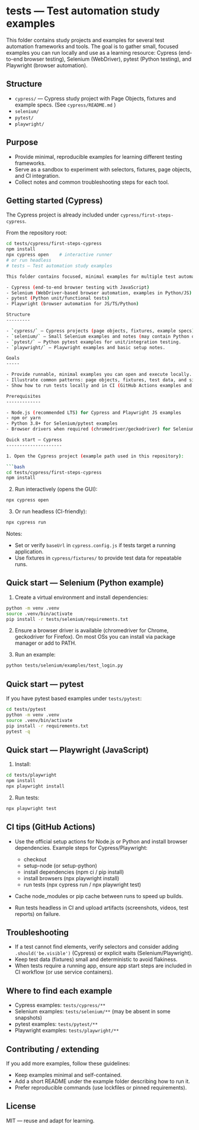 # tests — Test automation study examples

This folder contains study projects and examples for several test automation frameworks and tools. The goal is to gather small, focused examples you can run locally and use as a learning resource: Cypress (end-to-end browser testing), Selenium (WebDriver), pytest (Python testing), and Playwright (browser automation).

Structure
---------
- `cypress/` — Cypress study project with Page Objects, fixtures and example specs. (See `cypress/README.md` )
- `selenium/`
- `pytest/` 
- `playwright/`

Purpose
-------
- Provide minimal, reproducible examples for learning different testing frameworks.
- Serve as a sandbox to experiment with selectors, fixtures, page objects, and CI integration.
- Collect notes and common troubleshooting steps for each tool.

Getting started (Cypress)
-------------------------
The Cypress project is already included under `cypress/first-steps-cypress`.

From the repository root:

```bash
cd tests/cypress/first-steps-cypress
npm install
npx cypress open    # interactive runner
# or run headless
# tests — Test automation study examples

This folder contains focused, minimal examples for multiple test automation tools used for learning and experimentation. Frameworks covered here:

- Cypress (end-to-end browser testing with JavaScript)
- Selenium (WebDriver-based browser automation, examples in Python/JS)
- pytest (Python unit/functional tests)
- Playwright (browser automation for JS/TS/Python)

Structure
---------

- `cypress/` — Cypress projects (page objects, fixtures, example specs). See `cypress/README.md` inside each Cypress project for details.
- `selenium/` — Small Selenium examples and notes (may contain Python or JS samples).
- `pytest/` — Python pytest examples for unit/integration testing.
- `playwright/` — Playwright examples and basic setup notes.

Goals
-----

- Provide runnable, minimal examples you can open and execute locally.
- Illustrate common patterns: page objects, fixtures, test data, and simple assertions.
- Show how to run tests locally and in CI (GitHub Actions examples and tips).

Prerequisites
-------------

- Node.js (recommended LTS) for Cypress and Playwright JS examples
- npm or yarn
- Python 3.8+ for Selenium/pytest examples
- Browser drivers when required (chromedriver/geckodriver) for Selenium

Quick start — Cypress
---------------------

1. Open the Cypress project (example path used in this repository):

```bash
cd tests/cypress/first-steps-cypress
npm install
```

2. Run interactively (opens the GUI):

```bash
npx cypress open
```

3. Or run headless (CI-friendly):

```bash
npx cypress run
```

Notes:
- Set or verify `baseUrl` in `cypress.config.js` if tests target a running application.
- Use fixtures in `cypress/fixtures/` to provide test data for repeatable runs.

Quick start — Selenium (Python example)
--------------------------------------

1. Create a virtual environment and install dependencies:

```bash
python -m venv .venv
source .venv/bin/activate
pip install -r tests/selenium/requirements.txt
```

2. Ensure a browser driver is available (chromedriver for Chrome, geckodriver for Firefox). On most OSs you can install via package manager or add to PATH.

3. Run an example:

```bash
python tests/selenium/examples/test_login.py
```

Quick start — pytest
--------------------

If you have pytest based examples under `tests/pytest`:

```bash
cd tests/pytest
python -m venv .venv
source .venv/bin/activate
pip install -r requirements.txt
pytest -q
```

Quick start — Playwright (JavaScript)
-------------------------------------

1. Install:

```bash
cd tests/playwright
npm install
npx playwright install
```

2. Run tests:

```bash
npx playwright test
```

CI tips (GitHub Actions)
------------------------

- Use the official setup actions for Node.js or Python and install browser dependencies. Example steps for Cypress/Playwright:
	- checkout
	- setup-node (or setup-python)
	- install dependencies (npm ci / pip install)
	- install browsers (npx playwright install)
	- run tests (npx cypress run / npx playwright test)

- Cache node_modules or pip cache between runs to speed up builds.
- Run tests headless in CI and upload artifacts (screenshots, videos, test reports) on failure.

Troubleshooting
---------------

- If a test cannot find elements, verify selectors and consider adding `.should('be.visible')` (Cypress) or explicit waits (Selenium/Playwright).
- Keep test data (fixtures) small and deterministic to avoid flakiness.
- When tests require a running app, ensure app start steps are included in CI workflow (or use service containers).

Where to find each example
--------------------------

- Cypress examples: `tests/cypress/**`
- Selenium examples: `tests/selenium/**` (may be absent in some snapshots)
- pytest examples: `tests/pytest/**`
- Playwright examples: `tests/playwright/**`

Contributing / extending
------------------------

If you add more examples, follow these guidelines:
- Keep examples minimal and self-contained.
- Add a short README under the example folder describing how to run it.
- Prefer reproducible commands (use lockfiles or pinned requirements).

License
-------
MIT — reuse and adapt for learning.
